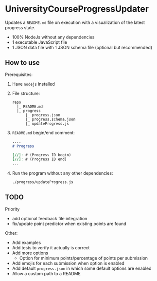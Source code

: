 # UniversityCourseProgressUpdater

Updates a `README.md` file on execution with a visualization of the latest progress state.

- 100% NodeJs without any dependencies
- 1 executable JavaScript file
- 1 JSON data file with 1 JSON schema file (optional but recommended)

## How to use

Prerequisites:

1. Have `nodejs` installed

2. File structure:

   ```text
   repo
     |_ README.md
     |_ progress
         |_ progress.json
         |_ progress.schema.json
         |_ updateProgress.js
   ```

3. `README.md` begin/end comment:

   ```markdown
   ....
   # Progress

   [//]: # (Progress ID begin)
   [//]: # (Progress ID end)
   ...
   ```

4. Run the program without any other dependencies:

   ```sh
   ./progress/updateProgress.js
   ```

## TODO

Priority

- add optional feedback file integration
- fix/update point predictor when existing points are found

Other:

- Add examples
- Add tests to verify it actually is correct
- Add more options
  - Option for minimum points/percentage of points per submission
- Add emojis for each submission when option is enabled
- Add default `progress.json` in which some default options are enabled
- Allow a custom path to a README
